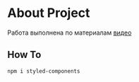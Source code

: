 # About Project

Работа выполнена по материалам [видео](https://youtu.be/kz23xxukY5s)

## How To

`npm i styled-components`
